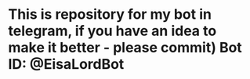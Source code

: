 # This is repository for my bot in telegram, if you have an idea to make it better - please commit) Bot ID: @EisaLordBot
